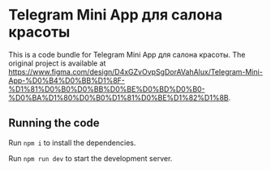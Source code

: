 
  # Telegram Mini App для салона красоты

  This is a code bundle for Telegram Mini App для салона красоты. The original project is available at https://www.figma.com/design/D4xGZvOvpSgDorAVahAlux/Telegram-Mini-App-%D0%B4%D0%BB%D1%8F-%D1%81%D0%B0%D0%BB%D0%BE%D0%BD%D0%B0-%D0%BA%D1%80%D0%B0%D1%81%D0%BE%D1%82%D1%8B.

  ## Running the code

  Run `npm i` to install the dependencies.

  Run `npm run dev` to start the development server.
  